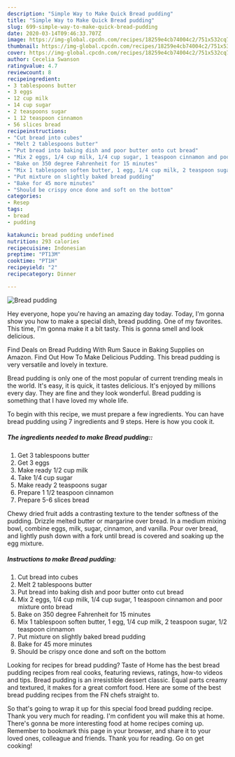 ```yaml
---
description: "Simple Way to Make Quick Bread pudding"
title: "Simple Way to Make Quick Bread pudding"
slug: 699-simple-way-to-make-quick-bread-pudding
date: 2020-03-14T09:46:33.707Z
image: https://img-global.cpcdn.com/recipes/18259e4cb74004c2/751x532cq70/bread-pudding-recipe-main-photo.jpg
thumbnail: https://img-global.cpcdn.com/recipes/18259e4cb74004c2/751x532cq70/bread-pudding-recipe-main-photo.jpg
cover: https://img-global.cpcdn.com/recipes/18259e4cb74004c2/751x532cq70/bread-pudding-recipe-main-photo.jpg
author: Cecelia Swanson
ratingvalue: 4.7
reviewcount: 8
recipeingredient:
- 3 tablespoons butter
- 3 eggs
- 12 cup milk
- 14 cup sugar
- 2 teaspoons sugar
- 1 12 teaspoon cinnamon
- 56 slices bread
recipeinstructions:
- "Cut bread into cubes"
- "Melt 2 tablespoons butter"
- "Put bread into baking dish and poor butter onto cut bread"
- "Mix 2 eggs, 1/4 cup milk, 1/4 cup sugar, 1 teaspoon cinnamon and poor mixture onto bread"
- "Bake on 350 degree Fahrenheit for 15 minutes"
- "Mix 1 tablespoon soften butter, 1 egg, 1/4 cup milk, 2 teaspoon sugar, 1/2 teaspoon cinnamon"
- "Put mixture on slightly baked bread pudding"
- "Bake for 45 more minutes"
- "Should be crispy once done and soft on the bottom"
categories:
- Resep
tags:
- bread
- pudding

katakunci: bread pudding undefined
nutrition: 293 calories
recipecuisine: Indonesian
preptime: "PT13M"
cooktime: "PT1H"
recipeyield: "2"
recipecategory: Dinner

---
```



![Bread pudding](https://img-global.cpcdn.com/recipes/18259e4cb74004c2/751x532cq70/bread-pudding-recipe-main-photo.jpg)

Hey everyone, hope you're having an amazing day today. Today, I'm gonna show you how to make a special dish, bread pudding. One of my favorites. This time, I'm gonna make it a bit tasty. This is gonna smell and look delicious.

Find Deals on Bread Pudding With Rum Sauce in Baking Supplies on Amazon. Find Out How To Make Delicious Pudding. This bread pudding is very versatile and lovely in texture.

Bread pudding is only one of the most popular of current trending meals in the world. It's easy, it is quick, it tastes delicious. It's enjoyed by millions every day. They are fine and they look wonderful. Bread pudding is something that I have loved my whole life.


To begin with this recipe, we must prepare a few ingredients. You can have bread pudding using 7 ingredients and 9 steps. Here is how you cook it.

##### The ingredients needed to make Bread pudding::

1. Get 3 tablespoons butter
1. Get 3 eggs
1. Make ready 1/2 cup milk
1. Take 1/4 cup sugar
1. Make ready 2 teaspoons sugar
1. Prepare 1 1/2 teaspoon cinnamon
1. Prepare 5-6 slices bread


Chewy dried fruit adds a contrasting texture to the tender softness of the pudding. Drizzle melted butter or margarine over bread. In a medium mixing bowl, combine eggs, milk, sugar, cinnamon, and vanilla. Pour over bread, and lightly push down with a fork until bread is covered and soaking up the egg mixture. 

##### Instructions to make Bread pudding:

1. Cut bread into cubes
1. Melt 2 tablespoons butter
1. Put bread into baking dish and poor butter onto cut bread
1. Mix 2 eggs, 1/4 cup milk, 1/4 cup sugar, 1 teaspoon cinnamon and poor mixture onto bread
1. Bake on 350 degree Fahrenheit for 15 minutes
1. Mix 1 tablespoon soften butter, 1 egg, 1/4 cup milk, 2 teaspoon sugar, 1/2 teaspoon cinnamon
1. Put mixture on slightly baked bread pudding
1. Bake for 45 more minutes
1. Should be crispy once done and soft on the bottom


Looking for recipes for bread pudding? Taste of Home has the best bread pudding recipes from real cooks, featuring reviews, ratings, how-to videos and tips. Bread pudding is an irresistible dessert classic. Equal parts creamy and textured, it makes for a great comfort food. Here are some of the best bread pudding recipes from the FN chefs straight to. 

So that's going to wrap it up for this special food bread pudding recipe. Thank you very much for reading. I'm confident you will make this at home. There's gonna be more interesting food at home recipes coming up. Remember to bookmark this page in your browser, and share it to your loved ones, colleague and friends. Thank you for reading. Go on get cooking!

